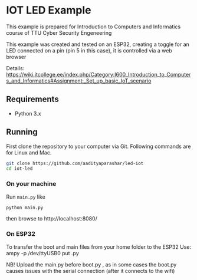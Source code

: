 # IOT LED Example

This example is prepared for Introduction to Computers and Informatics course of TTU Cyber Security Engeneering

This example was created and tested on an ESP32, creating a toggle for an LED connected on a pin (pin 5 in this case),
it is controlled via a web browser

Details: https://wiki.itcollege.ee/index.php/Category:I600_Introduction_to_Computers_and_Informatics#Assignment:_Set_up_basic_IoT_scenario

## Requirements
* Python 3.x

## Running

First clone the repository to your computer via Git. Following commands are for Linux and Mac.
```sh
git clone https://github.com/aadityaparashar/led-iot
cd iot-led
```

### On your machine

Run `main.py` like
```sh
python main.py
```
then browse to http://localhost:8080/

### On ESP32

To transfer the boot and main files from your home folder to the ESP32
Use: ampy -p /dev/ttyUSB0 put <File Name>.py

NB! Upload the main.py before boot.py , as in some cases the boot.py causes issues with the serial connection (after it connects to the wifi)
